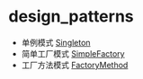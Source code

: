 # design_patterns

- 单例模式 [Singleton](Singleton)  
- 简单工厂模式 [SimpleFactory](SimpleFactory)  
- 工厂方法模式 [FactoryMethod](FactoryMethod)  
